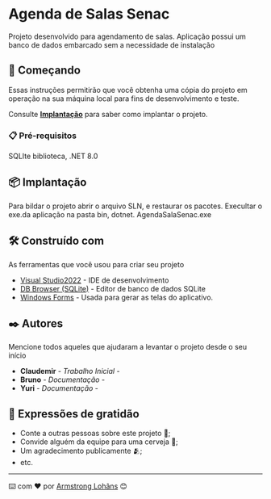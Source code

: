 # Agenda de Salas Senac

Projeto desenvolvido para agendamento de salas.
Aplicação possui um banco de dados embarcado sem a necessidade de instalação

## 🚀 Começando

Essas instruções permitirão que você obtenha uma cópia do projeto em operação na sua máquina local para fins de desenvolvimento e teste.

Consulte **[Implantação](#-implanta%C3%A7%C3%A3o)** para saber como implantar o projeto.

### 📋 Pré-requisitos

SQLIte biblioteca,
.NET 8.0


## 📦 Implantação
Para bildar o projeto abrir o arquivo SLN, e restaurar os pacotes.
Execultar o exe.da aplicação na pasta bin, dotnet. 
AgendaSalaSenac.exe


## 🛠️ Construído com

As ferramentas que você usou para criar seu projeto

* [Visual Studio2022](https://visualstudio.microsoft.com/pt-br/) - IDE de desenvolvimento
* [DB Browser (SQLite)](https://sqlitebrowser.org/) - Editor de banco de dados SQLite
* [Windows Forms](https://learn.microsoft.com/pt-br/dotnet/desktop/winforms/overview/?view=netdesktop-8.0) - Usada para gerar as telas do aplicativo.

## ✒️ Autores

Mencione todos aqueles que ajudaram a levantar o projeto desde o seu início

* **Claudemir** - *Trabalho Inicial* - 
* **Bruno** - *Documentação* - 
* **Yuri** - *Documentação* -


## 🎁 Expressões de gratidão

* Conte a outras pessoas sobre este projeto 📢;
* Convide alguém da equipe para uma cerveja 🍺;
* Um agradecimento publicamente 🫂;
* etc.


---
⌨️ com ❤️ por [Armstrong Lohãns](https://gist.github.com/lohhans) 😊
